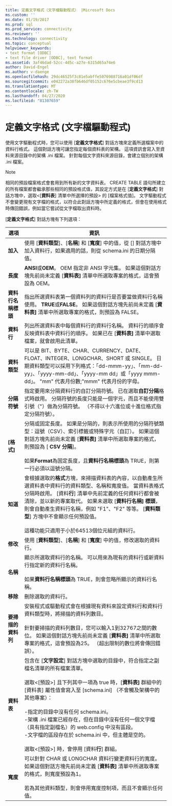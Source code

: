 ```yaml
---
title: 定義文字格式（文字檔驅動程式） |Microsoft Docs
ms.custom: ''
ms.date: 01/19/2017
ms.prod: sql
ms.prod_service: connectivity
ms.reviewer: ''
ms.technology: connectivity
ms.topic: conceptual
helpviewer_keywords:
- text format [ODBC]
- text file driver [ODBC], text format
ms.assetid: 3af46dad-52cc-4d5c-a27e-6315d65a74e6
author: David-Engel
ms.author: v-daenge
ms.openlocfilehash: 29dc46525f3c81e5abffe5076988716a01df06df
ms.sourcegitcommit: e042272a38fb646df05152c676e5cbeae3f9cd13
ms.translationtype: MT
ms.contentlocale: zh-TW
ms.lasthandoff: 04/27/2020
ms.locfileid: "81307659"
---
```

# <a name="defining-text-format-text-file-driver"></a>定義文字格式 (文字檔驅動程式)
使用文字驅動程式時，您可以使用 [**定義文字格式**] 對話方塊來定義所選檔案中的資料行格式。 這個對話方塊可讓您指定每個資料表的架構。 這項資訊會寫入至資料來源目錄中的架構 .ini 檔案。 針對每個文字資料來源目錄，會建立個別的架構 .ini 檔案。  
  
> [!NOTE]  
>  相同的預設檔案格式會套用到所有新的文字資料表。 CREATE TABLE 語句所建立的所有檔案都會繼承那些相同的預設格式值，其設定方式是在 [**定義文字格式**] 對話方塊中，選取\<[**資料表**] 清單中所選擇的預設> 的 [檔案格式值]。 文字驅動程式不會變更現有文字檔的格式，以符合此對話方塊中所定義的格式，但會在使用格式時傳回錯誤，例如當它嘗試從文字檔取出資料時。  
  
 [**定義文字格式**] 對話方塊有下列選項：  
  
|選項|資訊|  
|------------|-----------------|  
|**加入**|使用 [**資料類型**]、[**名稱**] 和 [**寬度**] 中的值，從 [] 對話方塊中加入資料行，如果適用的話，則從 schema.ini 的日期分隔值。|  
|**長度**|**ANSI**或**OEM**。 OEM 指定非 ANSI 字元集。 如果這個對話方塊先前尚未定義 [**資料表]** 清單中所選取專案的格式，這會預設為 OEM。|  
|**資料行名稱標頭**|指出所選資料表第一個資料列的資料行是否要當做資料行名稱使用。 **TRUE**或**FALSE**。 如果這個對話方塊先前尚未定義 [**資料表]** 清單中所選取專案的格式，則預設為 FALSE。|  
|**資料行**|列出所選資料表中每個資料行的資料行名稱。 資料行的順序會反映資料表中資料行的順序。 如果已在 [**資料表]** 清單中選取檔案，就會啟用此清單。|  
|**資料類型**|可以是 BIT、BYTE、CHAR、CURRENCY、DATE、FLOAT、INTEGER、LONGCHAR、SHORT 或 SINGLE。 日期資料類型可以採用下列格式：「dd-mmm-yy」、「mm-dd-yy」、「yyyy-mm-dd」、「yyyy-mm dd」或「yyyy mmm-dd」。 "mm" 代表月份數;"mmm" 代表月份的字母。|  
|**分隔符號**|指定要用來分隔資料行的自訂分隔符號。 已在選取**自訂分隔**格式時啟用。 分隔符號的長度只能是一個字元，而且不能使用雙引號（"）做為分隔符號。 （不得以十六進位或十進位格式指定分隔符號）。|  
|**[格式]**|分隔或固定長度。 如果是分隔的，則表示所使用的分隔符號類型：逗號（CSV）、索引標籤或特殊字元（自訂）。 如果這個對話方塊先前尚未定義 [**資料表]** 清單中所選取專案的格式，則預設為 [ **CSV 分隔**]。<br /><br /> 如果**Format**為固定長度，且**資料行名稱標頭**為 TRUE，則第一行必須以逗號分隔。|  
|**知道**|會根據選取的**格式**方塊，來掃描資料表的內容，以自動產生所選資料表中資料行的資料類型、名稱和寬度值。 當資料表格式分隔時啟用。 [資料**行**] 清單中先前定義的任何資料行都會被清除，並以新的專案取代。 如果未選取 [**資料行名稱] 標頭**，則會自動產生資料行名稱，例如 "F1"、"F2" 等等。 [**資料類型**] 方塊中不會顯示任何預設值。<br /><br /> 這種功能只適用于小於64513個位元組的資料行。|  
|**修改**|使用 [**資料類型**]、[**名稱**] 和 [**寬度**] 中的值，修改選取的資料行。|  
|**名稱**|顯示所選取資料行的名稱。 可以用來為現有的資料行或新資料行指定新的資料行名稱。<br /><br /> 如果**資料行名稱標頭**為 TRUE，則會忽略所顯示的資料行名稱。|  
|**移除**|刪除選取的資料行。|  
|**要掃描的資料列**|安裝程式或驅動程式會在根據現有資料來設定資料行和資料行資料類型時，將掃描的資料列數目。<br /><br /> 針對要掃描的資料列數目，您可以輸入1到32767之間的數位。 如果這個對話方塊先前尚未定義 [**資料表]** 清單中所選取專案的格式，這會預設為25。 （超出限制的數位將會傳回錯誤）。|  
|**資料表**|包含在 [**文字設定**] 對話方塊中選取的目錄中，符合指定之副檔名清單的所有檔案清單。<br /><br /> 選取\<[預設>] 且下列其中一項為 true 時，[**資料表]** 群組中的 [資料表] 屬性值會寫入至 [schema.ini] （不會觸及架構中的其他專案）：<br /><br /> -指定的目錄中沒有任何 schema.ini。<br />-架構 .ini 檔案已經存在，但在目錄中沒有任何一個文字檔（具有指定副檔名）的 web.config 中沒有區段。<br />-文字檔的區段存在於 schema.ini 中，但主體是空的。<br /><br /> 選取\<[預設>] 時，會停用 [資料**行**] 群組。|  
|**寬度**|可以針對 CHAR 或 LONGCHAR 資料行變更資料行的寬度。 如果這個對話方塊先前尚未定義 [**資料表]** 清單中所選取專案的格式，則寬度預設為1。<br /><br /> 若為其他資料類型，則會停用寬度控制項，而且不會顯示任何值。|
